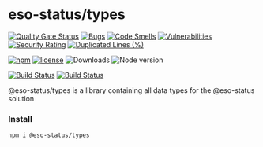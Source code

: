 # eso-status/types

[![Quality Gate Status](https://sonarcloud.io/api/project_badges/measure?project=eso-status_types&metric=alert_status)](https://sonarcloud.io/summary/new_code?id=eso-status_types)
[![Bugs](https://sonarcloud.io/api/project_badges/measure?project=eso-status_types&metric=bugs)](https://sonarcloud.io/summary/new_code?id=eso-status_types)
[![Code Smells](https://sonarcloud.io/api/project_badges/measure?project=eso-status_types&metric=code_smells)](https://sonarcloud.io/summary/new_code?id=eso-status_types)
[![Vulnerabilities](https://sonarcloud.io/api/project_badges/measure?project=eso-status_types&metric=vulnerabilities)](https://sonarcloud.io/summary/new_code?id=eso-status_types)
[![Security Rating](https://sonarcloud.io/api/project_badges/measure?project=eso-status_types&metric=security_rating)](https://sonarcloud.io/summary/new_code?id=eso-status_types)
[![Duplicated Lines (%)](https://sonarcloud.io/api/project_badges/measure?project=eso-status_types&metric=duplicated_lines_density)](https://sonarcloud.io/summary/new_code?id=eso-status_types)

[![npm](https://img.shields.io/npm/v/@eso-status/types)](https://www.npmjs.com/package/@eso-status/types)
[![license](https://img.shields.io/npm/l/@eso-status/types)](https://github.com/eso-status/types/blob/master/LICENSE.md)
<img src="https://img.shields.io/npm/dt/@eso-status/types" alt="Downloads" />
<img src="https://img.shields.io/node/v/@eso-status/types" alt="Node version" />

[![Build Status](https://github.com/eso-status/types/workflows/CI/badge.svg)](https://github.com/eso-status/types/actions/workflows/CI.yaml)
[![Build Status](https://github.com/eso-status/types/workflows/CD/badge.svg)](https://github.com/eso-status/types/actions/workflows/CD.yaml)

@eso-status/types is a library containing all data types for the @eso-status solution

### Install
```shell
npm i @eso-status/types
```


